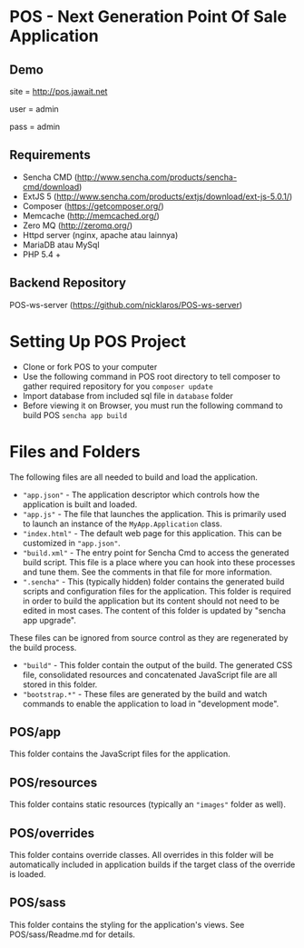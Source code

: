 # POS - Next Generation Point Of Sale Application

## Demo

site = http://pos.jawait.net

user = admin

pass = admin

## Requirements
 - Sencha CMD (http://www.sencha.com/products/sencha-cmd/download)
 - ExtJS 5 (http://www.sencha.com/products/extjs/download/ext-js-5.0.1/)
 - Composer (https://getcomposer.org/)
 - Memcache (http://memcached.org/)
 - Zero MQ (http://zeromq.org/)
 - Httpd server (nginx, apache atau lainnya)
 - MariaDB atau MySql
 - PHP 5.4 +
 
## Backend Repository
 
 POS-ws-server (https://github.com/nicklaros/POS-ws-server)
 
# Setting Up POS Project
 
 - Clone or fork POS to your computer
 - Use the following command in POS root directory to tell composer to gather required 
   repository for you
   `composer update` 
 - Import database from included sql file in `database` folder
 - Before viewing it on Browser, you must run the following command to build POS
   `sencha app build` 

# Files and Folders

The following files are all needed to build and load the application.

 - `"app.json"` - The application descriptor which controls how the application is
   built and loaded.
 - `"app.js"` - The file that launches the application. This is primarily used to
   launch an instance of the `MyApp.Application` class.
 - `"index.html"` - The default web page for this application. This can be customized
   in `"app.json"`.
 - `"build.xml"` - The entry point for Sencha Cmd to access the generated build
   script. This file is a place where you can hook into these processes and tune
   them. See the comments in that file for more information.
 - `".sencha"` - This (typically hidden) folder contains the generated build scripts
   and configuration files for the application. This folder is required in order to
   build the application but its content should not need to be edited in most cases.
   The content of this folder is updated by "sencha app upgrade".

These files can be ignored from source control as they are regenerated by the build
process.

 - `"build"` - This folder contain the output of the build. The generated CSS file,
   consolidated resources and concatenated JavaScript file are all stored in this
   folder.
 - `"bootstrap.*"` - These files are generated by the build and watch commands to
   enable the application to load in "development mode".

## POS/app

This folder contains the JavaScript files for the application.

## POS/resources

This folder contains static resources (typically an `"images"` folder as well).

## POS/overrides

This folder contains override classes. All overrides in this folder will be 
automatically included in application builds if the target class of the override
is loaded.

## POS/sass

This folder contains the styling for the application's views. See POS/sass/Readme.md
for details.
